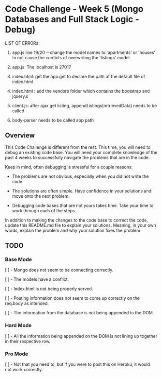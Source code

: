 # Code Challenge - Week 5 (Mongo Databases and Full Stack Logic - Debug)

LIST OF ERRORs:
1. app.js line 19/20
--change the model names to 'apartments' or 'houses' to not cause the conficts of overwriting the 'listings' model

2. app.js: The localhost is 27017

3. index.html: get the app.get to declare the path of the default file of index.html

4. index.html : add the vendors folder which contains the bootstrap and jquery.s

5. client.js: after ajax get listing, appendListings(retrievedData) needs to be called

6. body-parser needs to be called app path

## Overview

This Code Challenge is different from the rest. This time, you will need to debug an existing code base. You will need your
complete knowledge of the past 4 weeks to successfully navigate the problems that are in the code.

Keep in mind, often debugging is stressful for a couple reasons:

* The problems are not obvious, especially when you did not write the code.

* The solutions are often simple. Have confidence in your solutions and move onto the next problem.

* Debugging code bases that are not yours takes time. Take your time to work through each of the steps.


In addition to making the changes to the code base to correct the code, update this README.md file to explain your solutions.
Meaning, in your own words, explain the problem and why your solution fixes the problem.


## TODO

### Base Mode
[ ] - Mongo does not seem to be connecting correctly.

[ ] - The models have a conflict.

[ ] - Index.html is not being properly served.

[ ] - Posting information does not seem to come up correctly on the req.body as intended.

[ ] - The information from the database is not being appended to the DOM.


### Hard Mode
[ ] - All the information being appended on the DOM is not lining up together in their respective row.


### Pro Mode
[ ] - Not that you need to, but if you were to post this on Heroku, it would not work correctly.
